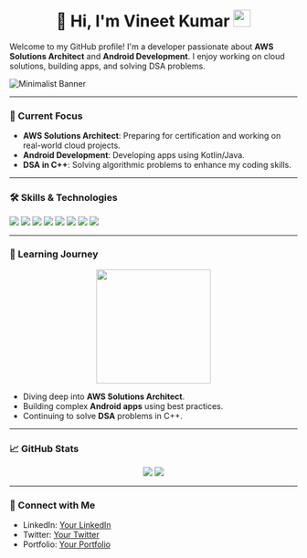 <h1 align="center">
  👋 Hi, I'm Vineet Kumar <img src="https://media.giphy.com/media/hvRJCLFzcasrR4ia7z/giphy.gif" width="30px">
</h1>

Welcome to my GitHub profile! I'm a developer passionate about **AWS Solutions Architect** and **Android Development**. I enjoy working on cloud solutions, building apps, and solving DSA problems.

![Minimalist Banner](https://user-images.githubusercontent.com/Fusionop3/yourrepo/banner.png) <!-- Replace this with your custom banner -->

---

### 🔭 Current Focus

- **AWS Solutions Architect**: Preparing for certification and working on real-world cloud projects.
- **Android Development**: Developing apps using Kotlin/Java. 
- **DSA in C++**: Solving algorithmic problems to enhance my coding skills.

---

### 🛠️ Skills & Technologies

<p align="left">
  <img src="https://img.shields.io/badge/C++-00599C?style=for-the-badge&logo=cplusplus&logoColor=white"/>
  <img src="https://img.shields.io/badge/Java-ED8B00?style=for-the-badge&logo=java&logoColor=white"/>
  <img src="https://img.shields.io/badge/Python-3776AB?style=for-the-badge&logo=python&logoColor=white"/>
  <img src="https://img.shields.io/badge/Kotlin-0095D5?style=for-the-badge&logo=kotlin&logoColor=white"/>
  <img src="https://img.shields.io/badge/HTML5-E34F26?style=for-the-badge&logo=html5&logoColor=white"/>
  <img src="https://img.shields.io/badge/CSS3-1572B6?style=for-the-badge&logo=css3&logoColor=white"/>
  <img src="https://img.shields.io/badge/AWS-232F3E?style=for-the-badge&logo=amazon-aws&logoColor=white"/>
  <img src="https://img.shields.io/badge/Git-F05032?style=for-the-badge&logo=git&logoColor=white"/>
</p>

---

### 🌱 Learning Journey

<p align="center">
  <img src="https://media.giphy.com/media/f3iwJFOVOwuy7K6FFw/giphy.gif" width="200px">
</p>

- Diving deep into **AWS Solutions Architect**.
- Building complex **Android apps** using best practices.
- Continuing to solve **DSA** problems in C++.

---

### 📈 GitHub Stats

<p align="center">
  <img src="https://github-readme-stats.vercel.app/api?username=Fusionop3&show_icons=true&theme=light"/>
  <img src="https://github-readme-stats.vercel.app/api/top-langs/?username=Fusionop3&layout=compact&theme=light"/>
</p>

---

### 🤝 Connect with Me

- LinkedIn: [Your LinkedIn](#)
- Twitter: [Your Twitter](#)
- Portfolio: [Your Portfolio](#)
